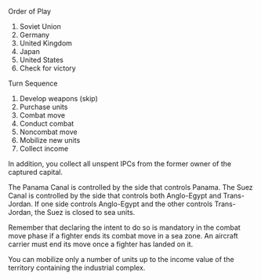 Order of Play

1. Soviet Union
2. Germany
3. United Kingdom
4. Japan
5. United States
6. Check for victory

Turn Sequence

1. Develop weapons (skip)
2. Purchase units
3. Combat move
4. Conduct combat
5. Noncombat move
6. Mobilize new units
7. Collect income

In addition, you collect all unspent IPCs from the
former owner of the captured capital.

The Panama Canal
is controlled by the side that
controls Panama. The Suez Canal
is controlled by the side that
controls both Anglo-Egypt and
Trans-Jordan. If one side controls
Anglo-Egypt and the other
controls Trans-Jordan, the Suez is
closed to sea units.

Remember
that declaring the intent to do
so is mandatory in the combat
move phase if a fighter ends
its combat move in a sea zone.
An aircraft carrier must end its
move once a fighter has landed
on it.

You can mobilize only a number
of units up to the income value
of the territory containing the
industrial complex.
